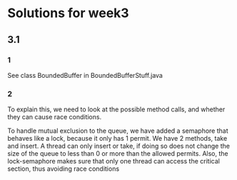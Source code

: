 # Solutions for week3

## 3.1

### 1
See class BoundedBuffer in BoundedBufferStuff.java

### 2

To explain this, we need to look at the possible method calls, and whether they can cause race conditions.

To handle mutual exclusion to the queue, we have added a semaphore that behaves like a lock, because it only has 1 permit.
We have 2 methods, take and insert. A thread can only insert or take, if doing so does not change the size of the queue to less than 0 or more than the allowed permits. Also, the lock-semaphore makes sure that only one thread can access the critical section, thus avoiding race conditions


